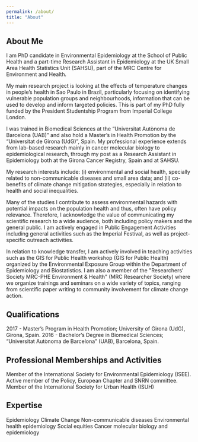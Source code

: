 ```yaml
---
permalink: /about/
title: "About"
---
```


## About Me
I am PhD candidate in Environmental Epidemiology at the School of Public Health and a part-time Research Assistant in Epidemiology at the UK Small Area Health Statistics Unit (SAHSU), part of the MRC Centre for Environment and Health.

My main research project is looking at the effects of temperature changes in people’s health in Sao Paulo in Brazil, particularly focusing on identifying vulnerable population groups and neighbourhoods, information that can be used to develop and inform targeted policies. This is part of my PhD fully funded by the President Studentship Program from Imperial College London.

I was trained in Biomedical Sciences at the “Universitat Autònoma de Barcelona (UAB)” and also hold a Master’s in Health Promotion by the “Universitat de Girona (UdG)”, Spain. My professional experience extends from lab-based research mainly in cancer molecular biology to epidemiological research, through my post as a Research Assistant in Epidemiology both at the Girona Cancer Registry, Spain and at SAHSU.

My research interests include: (i) environmental and social health, specially related to non-communicable diseases and small area data; and (ii) co-benefits of climate change mitigation strategies, especially in relation to health and social inequalities. 

Many of the studies I contribute to assess environmental hazards with potential impacts on the population health and thus, often have policy relevance. Therefore, I acknowledge the value of communicating my scientific research to a wide audience, both including policy makers and the general public.  I am actively engaged in Public Engagement Activities including general activities such as the Imperial Festival, as well as project-specific outreach activities.

In relation to knowledge transfer, I am actively involved in teaching activities such as the GIS for Public Health workshop (GIS for Public Health) organized by the Environmental Exposure Group within the Department of Epidemiology and Biostatistics. I am also a member of the "Researchers’ Society MRC-PHE Environment & Health" (MRC Researcher Society) where we organize trainings and seminars on a wide variety of topics, ranging from scientific paper writing to community involvement for climate change action. 

## Qualifications
2017 - Master’s Program in Health Promotion; University of Girona (UdG), Girona, Spain.
2016 - Bachelor’s Degree in Biomedical Sciences; “Universitat Autònoma de Barcelona” (UAB), Barcelona, Spain.


## Professional Memberships and Activities
Member of the International Society for Environmental Epidemiology (ISEE). Active member of the Policy, European Chapter and SNRN committee. 
Member of the International Society for Urban Health (ISUH)


## Expertise
Epidemiology
Climate Change
Non-communicable diseases
Environmental health epidemiology
Social equities
Cancer molecular biology and epidemiology
